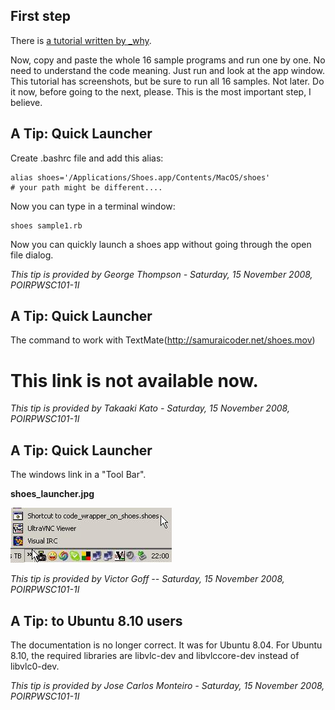 First step
----------

There is [a tutorial written by \_why](http://shoooes.net/tutorial/).

Now, copy and paste the whole 16 sample programs and run one by one. No need to understand the code meaning. Just run and look at the app window. This tutorial has screenshots, but be sure to run all 16 samples. Not later. Do it now, before going to the next, please. This is the most important step, I believe.


A Tip: Quick Launcher
---------------------
Create .bashrc file and add this alias:

	alias shoes='/Applications/Shoes.app/Contents/MacOS/shoes'
	# your path might be different....

Now you can type in a terminal window:

	shoes sample1.rb

Now you can quickly launch a shoes app without going through the open file dialog.

*This tip is provided by George Thompson - Saturday, 15 November 2008, POIRPWSC101-1I*


A Tip: Quick Launcher
---------------------
The command to work with TextMate(http://samuraicoder.net/shoes.mov)
 # This link is not available now.

*This tip is provided by Takaaki Kato - Saturday, 15 November 2008, POIRPWSC101-1I*


A Tip: Quick Launcher
---------------------
The windows link in a "Tool Bar".

**shoes\_launcher.jpg**

![shoes\_launcher.jpg](http://github.com/ashbb/shoes_tutorial_html/raw/master/images/shoes_launcher.jpg)

*This tip is provided by Victor Goff -- Saturday, 15 November 2008, POIRPWSC101-1I*


A Tip: to Ubuntu 8.10 users
---------------------------
The documentation is no longer correct. It was for Ubuntu 8.04.
For Ubuntu 8.10, the required libraries are libvlc-dev and libvlccore-dev instead of libvlc0-dev.

*This tip is provided by Jose Carlos Monteiro - Saturday, 15 November 2008, POIRPWSC101-1I*
